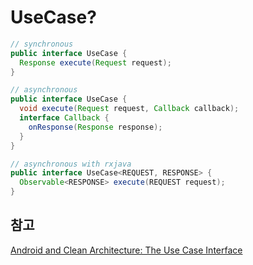 # UseCase?

```java
// synchronous
public interface UseCase {
  Response execute(Request request);
}

// asynchronous
public interface UseCase {
  void execute(Request request, Callback callback);
  interface Callback {
    onResponse(Response response);
  }
}

// asynchronous with rxjava
public interface UseCase<REQUEST, RESPONSE> {
  Observable<RESPONSE> execute(REQUEST request);
}
```

## 참고
[Android and Clean Architecture: The Use Case Interface](https://medium.com/@yoelglusc/android-and-clean-architecture-the-use-case-interface-8716512f29a1)
